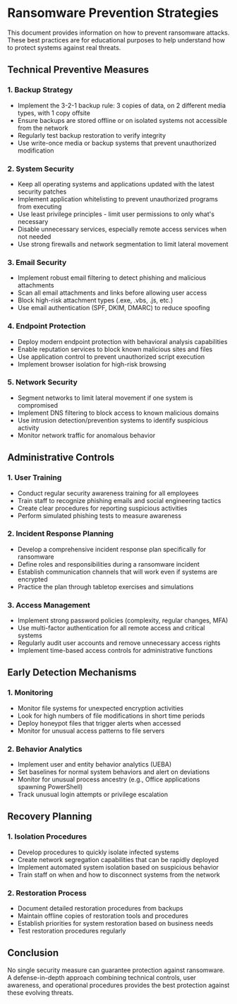 # Ransomware Prevention Strategies

This document provides information on how to prevent ransomware attacks. These best practices are for educational purposes to help understand how to protect systems against real threats.

## Technical Preventive Measures

### 1. Backup Strategy
- Implement the 3-2-1 backup rule: 3 copies of data, on 2 different media types, with 1 copy offsite
- Ensure backups are stored offline or on isolated systems not accessible from the network
- Regularly test backup restoration to verify integrity
- Use write-once media or backup systems that prevent unauthorized modification

### 2. System Security
- Keep all operating systems and applications updated with the latest security patches
- Implement application whitelisting to prevent unauthorized programs from executing
- Use least privilege principles - limit user permissions to only what's necessary
- Disable unnecessary services, especially remote access services when not needed
- Use strong firewalls and network segmentation to limit lateral movement

### 3. Email Security
- Implement robust email filtering to detect phishing and malicious attachments
- Scan all email attachments and links before allowing user access
- Block high-risk attachment types (.exe, .vbs, .js, etc.)
- Use email authentication (SPF, DKIM, DMARC) to reduce spoofing

### 4. Endpoint Protection
- Deploy modern endpoint protection with behavioral analysis capabilities
- Enable reputation services to block known malicious sites and files
- Use application control to prevent unauthorized script execution
- Implement browser isolation for high-risk browsing

### 5. Network Security
- Segment networks to limit lateral movement if one system is compromised
- Implement DNS filtering to block access to known malicious domains
- Use intrusion detection/prevention systems to identify suspicious activity
- Monitor network traffic for anomalous behavior

## Administrative Controls

### 1. User Training
- Conduct regular security awareness training for all employees
- Train staff to recognize phishing emails and social engineering tactics
- Create clear procedures for reporting suspicious activities
- Perform simulated phishing tests to measure awareness

### 2. Incident Response Planning
- Develop a comprehensive incident response plan specifically for ransomware
- Define roles and responsibilities during a ransomware incident
- Establish communication channels that will work even if systems are encrypted
- Practice the plan through tabletop exercises and simulations

### 3. Access Management
- Implement strong password policies (complexity, regular changes, MFA)
- Use multi-factor authentication for all remote access and critical systems
- Regularly audit user accounts and remove unnecessary access rights
- Implement time-based access controls for administrative functions

## Early Detection Mechanisms

### 1. Monitoring
- Monitor file systems for unexpected encryption activities
- Look for high numbers of file modifications in short time periods
- Deploy honeypot files that trigger alerts when accessed
- Monitor for unusual access patterns to file servers

### 2. Behavior Analytics
- Implement user and entity behavior analytics (UEBA)
- Set baselines for normal system behaviors and alert on deviations
- Monitor for unusual process ancestry (e.g., Office applications spawning PowerShell)
- Track unusual login attempts or privilege escalation

## Recovery Planning

### 1. Isolation Procedures
- Develop procedures to quickly isolate infected systems
- Create network segregation capabilities that can be rapidly deployed
- Implement automated system isolation based on suspicious behavior
- Train staff on when and how to disconnect systems from the network

### 2. Restoration Process
- Document detailed restoration procedures from backups
- Maintain offline copies of restoration tools and procedures
- Establish priorities for system restoration based on business needs
- Test restoration procedures regularly

## Conclusion

No single security measure can guarantee protection against ransomware. A defense-in-depth approach combining technical controls, user awareness, and operational procedures provides the best protection against these evolving threats.